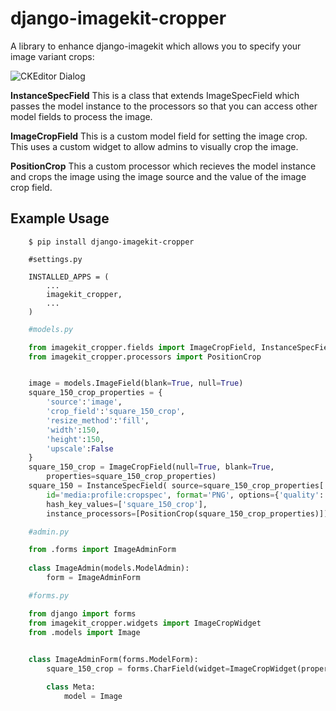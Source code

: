 # django-imagekit-cropper
A library to enhance django-imagekit which allows you to specify your image variant crops:

![CKEditor Dialog](https://raw.github.com/ninapavlich/django-imagekit-cropper/master/docs/screenshots/crop_screenshot.png)

**InstanceSpecField** This is a class that extends ImageSpecField which passes the model instance to 
the processors so that you can access other model fields to process the image.

**ImageCropField** This is a custom model field for setting the image crop. This uses a custom
widget to allow admins to visually crop the image.

**PositionCrop** This a custom processor which recieves the model instance and crops the image
using the image source and the value of the image crop field.


## Example Usage
```
    $ pip install django-imagekit-cropper
```

```
    #settings.py

    INSTALLED_APPS = (
        ...
        imagekit_cropper,
        ...
    )
```    


```python
    #models.py

    from imagekit_cropper.fields import ImageCropField, InstanceSpecField  
    from imagekit_cropper.processors import PositionCrop 


    image = models.ImageField(blank=True, null=True)
    square_150_crop_properties = {
        'source':'image',
        'crop_field':'square_150_crop', 
        'resize_method':'fill',
        'width':150,
        'height':150, 
        'upscale':False
    }
    square_150_crop = ImageCropField(null=True, blank=True, 
        properties=square_150_crop_properties)
    square_150 = InstanceSpecField( source=square_150_crop_properties['source'], 
        id='media:profile:cropspec', format='PNG', options={'quality': 85}, 
        hash_key_values=['square_150_crop'],
        instance_processors=[PositionCrop(square_150_crop_properties)])

```  

```python
    #admin.py

    from .forms import ImageAdminForm
    
    class ImageAdmin(models.ModelAdmin):
        form = ImageAdminForm

```        

```python
    #forms.py

    from django import forms
    from imagekit_cropper.widgets import ImageCropWidget    
    from .models import Image

    
    class ImageAdminForm(forms.ModelForm):
        square_150_crop = forms.CharField(widget=ImageCropWidget(properties=Image.square_150_crop_properties))

        class Meta:
            model = Image

``` 


